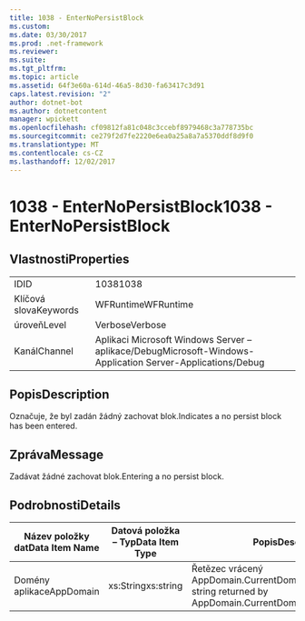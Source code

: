 ```yaml
---
title: 1038 - EnterNoPersistBlock
ms.custom: 
ms.date: 03/30/2017
ms.prod: .net-framework
ms.reviewer: 
ms.suite: 
ms.tgt_pltfrm: 
ms.topic: article
ms.assetid: 64f3e60a-614d-46a5-8d30-fa63417c3d91
caps.latest.revision: "2"
author: dotnet-bot
ms.author: dotnetcontent
manager: wpickett
ms.openlocfilehash: cf09812fa81c048c3ccebf8979468c3a778735bc
ms.sourcegitcommit: ce279f2d7fe2220e6ea0a25a8a7a5370ddf8d9f0
ms.translationtype: MT
ms.contentlocale: cs-CZ
ms.lasthandoff: 12/02/2017
---
```

# <a name="1038---enternopersistblock"></a><span data-ttu-id="78a7b-102">1038 - EnterNoPersistBlock</span><span class="sxs-lookup"><span data-stu-id="78a7b-102">1038 - EnterNoPersistBlock</span></span>
## <a name="properties"></a><span data-ttu-id="78a7b-103">Vlastnosti</span><span class="sxs-lookup"><span data-stu-id="78a7b-103">Properties</span></span>  
  
|||  
|-|-|  
|<span data-ttu-id="78a7b-104">ID</span><span class="sxs-lookup"><span data-stu-id="78a7b-104">ID</span></span>|<span data-ttu-id="78a7b-105">1038</span><span class="sxs-lookup"><span data-stu-id="78a7b-105">1038</span></span>|  
|<span data-ttu-id="78a7b-106">Klíčová slova</span><span class="sxs-lookup"><span data-stu-id="78a7b-106">Keywords</span></span>|<span data-ttu-id="78a7b-107">WFRuntime</span><span class="sxs-lookup"><span data-stu-id="78a7b-107">WFRuntime</span></span>|  
|<span data-ttu-id="78a7b-108">úroveň</span><span class="sxs-lookup"><span data-stu-id="78a7b-108">Level</span></span>|<span data-ttu-id="78a7b-109">Verbose</span><span class="sxs-lookup"><span data-stu-id="78a7b-109">Verbose</span></span>|  
|<span data-ttu-id="78a7b-110">Kanál</span><span class="sxs-lookup"><span data-stu-id="78a7b-110">Channel</span></span>|<span data-ttu-id="78a7b-111">Aplikaci Microsoft Windows Server – aplikace/Debug</span><span class="sxs-lookup"><span data-stu-id="78a7b-111">Microsoft-Windows-Application Server-Applications/Debug</span></span>|  
  
## <a name="description"></a><span data-ttu-id="78a7b-112">Popis</span><span class="sxs-lookup"><span data-stu-id="78a7b-112">Description</span></span>  
 <span data-ttu-id="78a7b-113">Označuje, že byl zadán žádný zachovat blok.</span><span class="sxs-lookup"><span data-stu-id="78a7b-113">Indicates a no persist block has been entered.</span></span>  
  
## <a name="message"></a><span data-ttu-id="78a7b-114">Zpráva</span><span class="sxs-lookup"><span data-stu-id="78a7b-114">Message</span></span>  
 <span data-ttu-id="78a7b-115">Zadávat žádné zachovat blok.</span><span class="sxs-lookup"><span data-stu-id="78a7b-115">Entering a no persist block.</span></span>  
  
## <a name="details"></a><span data-ttu-id="78a7b-116">Podrobnosti</span><span class="sxs-lookup"><span data-stu-id="78a7b-116">Details</span></span>  
  
|<span data-ttu-id="78a7b-117">Název položky dat</span><span class="sxs-lookup"><span data-stu-id="78a7b-117">Data Item Name</span></span>|<span data-ttu-id="78a7b-118">Datová položka – Typ</span><span class="sxs-lookup"><span data-stu-id="78a7b-118">Data Item Type</span></span>|<span data-ttu-id="78a7b-119">Popis</span><span class="sxs-lookup"><span data-stu-id="78a7b-119">Description</span></span>|  
|--------------------|--------------------|-----------------|  
|<span data-ttu-id="78a7b-120">Domény aplikace</span><span class="sxs-lookup"><span data-stu-id="78a7b-120">AppDomain</span></span>|<span data-ttu-id="78a7b-121">xs:String</span><span class="sxs-lookup"><span data-stu-id="78a7b-121">xs:string</span></span>|<span data-ttu-id="78a7b-122">Řetězec vrácený AppDomain.CurrentDomain.FriendlyName.</span><span class="sxs-lookup"><span data-stu-id="78a7b-122">The string returned by AppDomain.CurrentDomain.FriendlyName.</span></span>|
